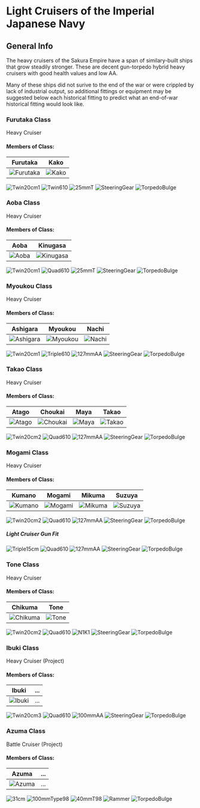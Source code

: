 # Light Cruisers of the Imperial Japanese Navy

## General Info

The heavy cruisers of the Sakura Empire have a span of similary-built ships that grow steadily stronger. These are decent gun-torpedo hybrid heavy cruisers with good health values and low AA.

Many of these ships did not surive to the end of the war or were crippled by lack of industrial output, so additional fittings or equipment may be suggested below each historical fitting to predict what an end-of-war historical fitting would look like.

### Furutaka Class

Heavy Cruiser <br/>

#### Members of Class: <br/>
Furutaka | Kako |
| ------ | ------ |
![Furutaka](/Icons/Ship/SakuraEmpire/Furutaka.png) | ![Kako](/Icons/Ship/SakuraEmpire/Kako.png) <br/>

![Twin20cm1](/Icons/Equipment/Guns/CA/50Caliber3rdYearType20cmNo1.png)
![Twin610](/Icons/Equipment/Torpedo/Surface/610mmTwinIJN.png)
![25mmT](/Icons/Equipment/AA/25mmType96T.png)
![SteeringGear](/Icons/Equipment/Auxiliary/SteeringGear.png)
![TorpedoBulge](/Icons/Equipment/Auxiliary/TorpedoBulge.png) <br/>

### Aoba Class

Heavy Cruiser <br/>

#### Members of Class: <br/>
Aoba | Kinugasa |
| ------ | ------ |
![Aoba](/Icons/Ship/SakuraEmpire/Aoba.png) | ![Kinugasa](/Icons/Ship/SakuraEmpire/Kinugasa.png) <br/>

![Twin20cm1](/Icons/Equipment/Guns/CA/50Caliber3rdYearType20cmNo1.png)
![Quad610](/Icons/Equipment/Torpedo/Surface/610mmQuadIJN.png)
![25mmT](/Icons/Equipment/AA/25mmType96T.png)
![SteeringGear](/Icons/Equipment/Auxiliary/SteeringGear.png)
![TorpedoBulge](/Icons/Equipment/Auxiliary/TorpedoBulge.png) <br/>

### Myoukou Class

Heavy Cruiser <br/>

#### Members of Class: <br/>
Ashigara | Myoukou | Nachi |
| ------ | ------ | ------ |
![Ashigara](/Icons/Ship/SakuraEmpire/Ashigara.png) | ![Myoukou](/Icons/Ship/SakuraEmpire/Myoukou.png) | ![Nachi](/Icons/Ship/SakuraEmpire/Nachi.png)<br/>

![Twin20cm1](/Icons/Equipment/Guns/CA/50Caliber3rdYearType20cmNo1.png)
![Triple610](/Icons/Equipment/Torpedo/Surface/610mmTripleIJN.png)
![127mmAA](/Icons/Equipment/AA/40CaliberType8912.7cm.png)
![SteeringGear](/Icons/Equipment/Auxiliary/SteeringGear.png)
![TorpedoBulge](/Icons/Equipment/Auxiliary/TorpedoBulge.png) <br/>

### Takao Class

Heavy Cruiser <br/>

#### Members of Class: <br/>
Atago | Choukai| Maya | Takao |
| ------ | ------ | ------ | ------ |
![Atago](/Icons/Ship/SakuraEmpire/Atago.png) | ![Choukai](/Icons/Ship/SakuraEmpire/Choukai.png) | ![Maya](/Icons/Ship/SakuraEmpire/Maya.png) | ![Takao](/Icons/Ship/SakuraEmpire/Takao.png) <br/>

![Twin20cm2](/Icons/Equipment/Guns/CA/50Caliber3rdYearType20cmNo2.png)
![Quad610](/Icons/Equipment/Torpedo/Surface/610mmQuadIJN.png)
![127mmAA](/Icons/Equipment/AA/40CaliberType8912.7cm.png)
![SteeringGear](/Icons/Equipment/Auxiliary/OxygenTorpedoUR.png)
![TorpedoBulge](/Icons/Equipment/Auxiliary/TorpedoBulge.png) <br/>

### Mogami Class

Heavy Cruiser <br/>

#### Members of Class: <br/>
Kumano | Mogami | Mikuma | Suzuya |
| ------ | ------ | ------ | ------ |
![Kumano](/Icons/Ship/SakuraEmpire/Kumano.png) | ![Mogami](/Icons/Ship/SakuraEmpire/Mogami.png) | ![Mikuma](/Icons/Ship/SakuraEmpire/Mikuma.png) | ![Suzuya](/Icons/Ship/SakuraEmpire/Suzuya.png) <br/>

![Twin20cm2](/Icons/Equipment/Guns/CA/50Caliber3rdYearType20cmNo2.png)
![Quad610](/Icons/Equipment/Torpedo/Surface/610mmQuadIJN.png)
![127mmAA](/Icons/Equipment/AA/40CaliberType8912.7cm.png)
![SteeringGear](/Icons/Equipment/Auxiliary/OxygenTorpedoUR.png)
![TorpedoBulge](/Icons/Equipment/Auxiliary/TorpedoBulge.png) <br/>

##### Light Cruiser Gun Fit

![Triple15cm](/Icons/Equipment/Guns/CL/60Caliber3rdYearType15.5cm.png)
![Quad610](/Icons/Equipment/Torpedo/Surface/610mmQuadIJN.png)
![127mmAA](/Icons/Equipment/AA/40CaliberType8912.7cm.png)
![SteeringGear](/Icons/Equipment/Auxiliary/OxygenTorpedoUR.png)
![TorpedoBulge](/Icons/Equipment/Auxiliary/TorpedoBulge.png) <br/>

### Tone Class

Heavy Cruiser <br/>

#### Members of Class: <br/>
Chikuma | Tone |
| ------ | ------ |
![Chikuma](/Icons/Ship/SakuraEmpire/Chikuma.png) | ![Tone](/Icons/Ship/SakuraEmpire/Tone.png) <br/>

![Twin20cm2](/Icons/Equipment/Guns/CA/50Caliber3rdYearType20cmNo2.png)
![Quad610](/Icons/Equipment/Torpedo/Surface/610mmQuadIJN.png)
![N1K1](/Icons/Equipment/Aircraft/Seaplane/N1K1.png)
![SteeringGear](/Icons/Equipment/Auxiliary/OxygenTorpedoUR.png)
![TorpedoBulge](/Icons/Equipment/Auxiliary/TorpedoBulge.png) <br/>

### Ibuki Class

Heavy Cruiser (Project) <br/>

#### Members of Class: <br/>
Ibuki | ... 
| ------ | ------ |
![Ibuki](/Icons/Ship/SakuraEmpire/Ibuki.png) | ... <br/>

![Twin20cm3](/Icons/Equipment/Guns/CA/50Caliber3rdYearType20cmNo3.png)
![Quad610](/Icons/Equipment/Torpedo/Surface/610mmQuadIJN-Kai.png)
![100mmAA](/Icons/Equipment/AA/65CaliberType8810cm.png)
![SteeringGear](/Icons/Equipment/Auxiliary/OxygenTorpedoUR.png)
![TorpedoBulge](/Icons/Equipment/Auxiliary/TorpedoBulge.png) <br/>

### Azuma Class

Battle Cruiser (Project) <br/>

#### Members of Class: <br/>
Azuma | ... 
| ------ | ------ |
![Azuma](/Icons/Ship/SakuraEmpire/Azuma.png) | ... <br/>

![31cm](/Icons/Equipment/Guns/CB/60CaliberType031cm.png)
![100mmType98](/Icons/Equipment/Guns/DD/65CaliberType9810cm.png)
![40mmT98](/Icons/Equipment/AA/40mmType98.png)
![Rammer](/Icons/Equipment/Auxiliary/Rammer.png)
![TorpedoBulge](/Icons/Equipment/Auxiliary/TorpedoBulge.png) <br/>